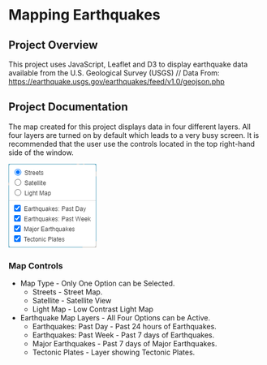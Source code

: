 # Mapping Earthquakes

## Project Overview

This project uses JavaScript, Leaflet and D3 to display earthquake data available from the U.S. Geological Survey (USGS)
// Data From: https://earthquake.usgs.gov/earthquakes/feed/v1.0/geojson.php

## Project Documentation

The map created for this project displays data in four different layers. All four layers are turned on by default which leads to a very busy screen. It is recommended that the user use the controls located in the top right-hand side of the window.

![Map Controls](/Resources/map_controls.png)

### Map Controls
* Map Type - Only One Option can be Selected.
  * Streets - Street Map.
  * Satellite - Satellite View
  * Light Map - Low Contrast Light Map
* Earthquake Map Layers - All Four Options can be Active.
  * Earthquakes: Past Day - Past 24 hours of Earthquakes.
  * Earthquakes: Past Week - Past 7 days of Earthquakes.
  * Major Earthquakes - Past 7 days of Major Earthquakes.
  * Tectonic Plates - Layer showing Tectonic Plates.
